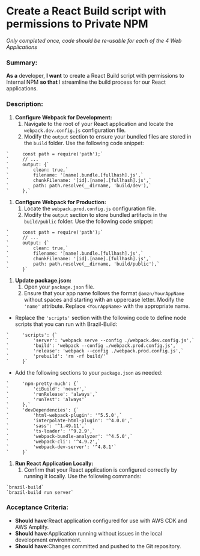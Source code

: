 
# Create a React Build script with permissions to Private NPM
*Only completed once, code should be re-usable for each of the 4 Web Applications*

### **Summary**:

**As a** developer, **I want** to create a React Build script with permissions to Internal NPM **so that** I streamline the build process for our React applications.

### **Description:**

1. **Configure Webpack for Development:**
    1. Navigate to the root of your React application and locate the `webpack.dev.config.js` configuration file.
    2. Modify the `output` section to ensure your bundled files are stored in the `build` folder. Use the following code snippet:

```
`     const path = require('path');`
`     // ...`
`     output: {`
`         clean: true,`
`         filename: '[name].bundle.[fullhash].js',`
`         chunkFilename: '[id].[name].[fullhash].js',`
`         path: path.resolve(__dirname, 'build/dev'),`
`     },`
```



1. **Configure Webpack for Production:**
    1. Locate the `webpack.prod.config.js` configuration file.
    2. Modify the `output` section to store bundled artifacts in the `build/public` folder. Use the following code snippet:

```
`     const path = require('path');`
`     // ...`
`     output: {`
`         clean: true,`
`         filename: '[name].bundle.[fullhash].js',`
`         chunkFilename: '[id].[name].[fullhash].js',`
`         path: path.resolve(__dirname, 'build/public'),`
`     }`
```

1. **Update package.json:**
    1. Open your `package.json` file.
    2. Ensure that your app name follows the format `@amzn/YourAppName` without spaces and starting with an uppercase letter. Modify the `'name'` attribute. Replace `<YourAppName>` with the appropriate name.

* Replace the `'scripts'` section with the following code to define node scripts that you can run with Brazil-Build:

```
`     'scripts': {`
`         'server': 'webpack serve --config ./webpack.dev.config.js',`
`         'build': 'webpack --config ./webpack.prod.config.js',`
`         'release': 'webpack --config ./webpack.prod.config.js',`
`         'prebuild': 'rm -rf build/'`
`     }`
```

* Add the following sections to your `package.json` as needed:

```
`     'npm-pretty-much': {`
`         'ciBuild': 'never',`
`         'runRelease': 'always',`
`         'runTest': 'always'`
`     },`
`     'devDependencies': {`
`         'html-webpack-plugin': '^5.5.0',`
`         'interpolate-html-plugin': '^4.0.0',`
`         'sass': '^1.49.11',`
`         'ts-loader': '^9.2.9',`
`         'webpack-bundle-analyzer': '^4.5.0',`
`         'webpack-cli': '^4.9.2',`
`         'webpack-dev-server': '^4.8.1'`
`     }`
```

1. **Run React Application Locally:**
    1. Confirm that your React application is configured correctly by running it locally. Use the following commands:

```
`brazil-build`
`brazil-build run server`
```

### **Acceptance Criteria:**

* **Should have**:React application configured for use with AWS CDK and AWS Amplify.
* **Should have**:Application running without issues in the local development environment.
* **Should have**:Changes committed and pushed to the Git repository.
